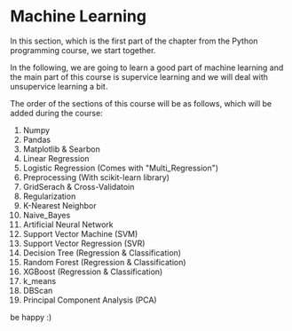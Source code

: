 # Machine Learning

In this section, which is the first part of the chapter from the Python programming course, we start together.

In the following, we are going to learn a good part of machine learning and the main part of this course is supervice learning and we will deal with unsupervice learning a bit.

The order of the sections of this course will be as follows, which will be added during the course:

1) Numpy
2) Pandas
3) Matplotlib & Searbon
4) Linear Regression
5) Logistic Regression (Comes with "Multi_Regression")
6) Preprocessing (With scikit-learn library)
7) GridSerach & Cross-Validatoin
8) Regularization
9) K-Nearest Neighbor
10) Naive_Bayes
11) Artificial Neural Network
12) Support Vector Machine (SVM)
13) Support Vector Regression (SVR)
14) Decision Tree (Regression & Classification)
15) Random Forest (Regression & Classification)
16) XGBoost (Regression & Classification)
17) k_means
18) DBScan
19) Principal Component Analysis (PCA)

be happy :)
